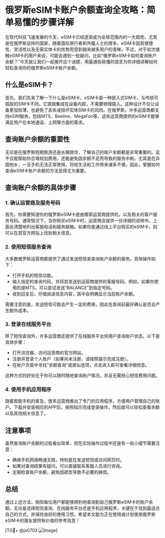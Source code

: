 # 俄罗斯eSIM卡账户余额查询全攻略：简单易懂的步骤详解

在现代科技飞速发展的今天，eSIM卡已经逐渐成为全球范围内的一大趋势。尤其是在俄罗斯这样的国家，随着国际旅行者和外籍人士的增多，eSIM卡因其便捷性、灵活性以及无需实体卡的优势而受到越来越多用户的青睐。不过，对于初次接触eSIM卡的用户来说，可能会遇到一些疑问，比如“俄罗斯eSIM卡如何查询账户余额？”今天就让我们一起揭开这个谜题，用最通俗易懂的语言为你详细讲解如何轻松查询你的俄罗斯eSIM卡账户余额。

## 什么是eSIM卡？

首先，我们先来了解一下什么是eSIM卡。eSIM卡是一种嵌入式SIM卡，与传统可插拔的SIM卡不同，它直接集成在设备内部，不需要物理插入。这种设计不仅让设备更加轻薄，也避免了丢失或损坏实体SIM卡的风险。在俄罗斯，许多运营商都支持eSIM服务，包括MTS、Beeline、MegaFon等，这些运营商提供的eSIM卡能够满足用户在本地通话、上网等方面的需求。

## 查询账户余额的重要性

无论是在俄罗斯短期旅游还是长期居住，了解自己的账户余额都是非常重要的。这不仅能帮助你合理规划费用，还能避免因余额不足而导致的服务中断。尤其是在异国他乡，一旦手机无法正常使用，将给生活和工作带来诸多不便。因此，掌握如何查询eSIM卡账户余额的方法显得尤为重要。

## 查询账户余额的具体步骤

### 1. 确认运营商及服务号码

首先，你需要知道你的俄罗斯eSIM卡是由哪家运营商提供的，以及相关的客户服务号码。通常情况下，当你购买eSIM卡时，运营商会提供一份详细的说明书，上面会清楚地列出客服电话和服务邮箱。如果你是通过线上平台购买的eSIM卡，则可以在其官方网站上找到相关信息。

### 2. 使用短信服务查询

大多数俄罗斯运营商都提供了通过发送短信来查询账户余额的服务。具体操作如下：

- 打开手机的短信功能。
- 输入指定的查询代码，并将其发送到运营商提供的客服号码。例如，如果你使用的是MTS，可以尝试发送“BALANCE”到指定号码。
- 收到回复后，仔细阅读信息内容，其中会明确显示当前账户余额。

需要注意的是，发送短信可能会产生一定的费用，因此在查询前最好确认是否会产生额外成本。

### 3. 登录在线服务平台

除了短信查询外，许多运营商还提供了在线服务平台供用户查询账户状态。以下是具体步骤：

- 打开浏览器，访问运营商的官方网站。
- 注册并登录个人账户（如果尚未注册，请按照提示完成注册）。
- 在账户页面中寻找“余额查询”或类似选项，点击进入即可查看详细信息。

这种方式的好处在于你可以随时随地查询账户情况，并且无需担心短信费用问题。

### 4. 使用手机应用程序

随着智能手机的普及，很多运营商推出了专门的应用程序，方便用户管理自己的账户。下载并安装相应的APP后，按照指示完成登录操作，然后就可以轻松查看余额以及其他相关信息了。

## 注意事项

虽然查询账户余额的过程看似简单，但在实际操作过程中还是有一些小细节需要注意：

- 确保手机网络畅通无阻，特别是在发送短信或访问网页时。
- 如果对查询结果有疑问，可以直接联系客服人员进行咨询。
- 定期检查账户余额，避免因疏忽导致不必要的麻烦。

## 总结

通过上述方法，相信每位用户都能够顺利地查询到自己俄罗斯eSIM卡的账户余额。无论是选择短信查询、在线服务平台还是手机应用程序，关键在于找到最适合自己的方式，并保持良好的使用习惯。希望本文能为正在使用或计划使用俄罗斯eSIM卡的朋友提供有价值的参考信息！

[TG💪+ @jx0703 ![Image](https://github.com/user-attachments/assets/dbca1d08-cadb-493c-b0ec-ad6f7a83f270)]